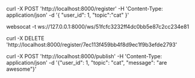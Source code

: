 curl -X POST 'http://localhost:8000/register' -H 'Content-Type: application/json' -d '{ "user_id": 1, "topic":"cat" }'

websocat -t ws://127.0.0.1:8000/ws/51fcfc3232ff4dc0bb5e87c2cc234e81

curl -X DELETE 'http://localhost:8000/register/7ec113f459bb4f8d9ec1f9b3efde2793'

curl -X POST 'http://localhost:8000/publish' -H 'Content-Type: application/json' -d '{"user_id": 1, "topic": "cat", "message": "are awesome"}'
